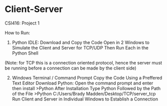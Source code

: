 # Client-Server
CSI416: Project 1

How to Run:
1. Python IDLE: 
    Download and Copy the Code
    Open in 2 Windows to Simulate the Client and Server for TCP/UDP
    Then Run Each in the Python Shell
    
(Note: for TCP this is a connection oriented protocol, hence the server 
 must be running before a connection can be made by the client side)

2. Windows Terminal / Command Prompt
    Copy the Code Using a Preffered Text Editor
    Download Python: Open the command prompt and enter then install   >Python
    After Installation Type Python Followed by the Path of the File
        >Python C:/Users/Brady Madden/Desktop/TCP/server_tcp
    Run Client and Server in Individual Windows to Establish a Connection
    
